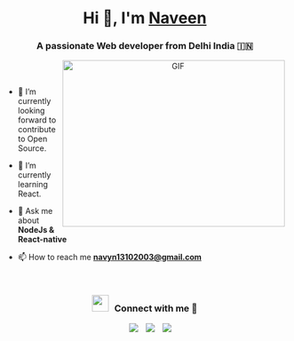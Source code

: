<h1 align="center">Hi 👋, I'm <a href="https://100rabhcsmc.github.io/Me.io/" target="blank">
Naveen</a></h1>
<h3 align="center">A passionate Web developer from Delhi India &#127470;&#127475</h3>



<a target="_blank" align="center">
  <img align="right" top="5500" height="300" width="400" alt="GIF" src="https://media.giphy.com/media/SWoSkN6DxTszqIKEqv/giphy.gif">
</a>
<br>
<br>


- 🌱 I’m currently looking forward to contribute to Open Source.

- 🌱 I’m currently learning React.


- 💬 Ask me about **NodeJs & React-native**

- 📫 How to reach me **navyn13102003@gmail.com**

<br/>
<h3 align="center" > <img src="https://media.giphy.com/media/iY8CRBdQXODJSCERIr/giphy.gif" width="30" height="30" style="margin-right: 10px;">Connect with me 🤝 </h3>

<p align="center">

 <div align="center"  class="icons-social" style="margin-left: 10px;">
        <a style="margin-left: 10px;"  target="_blank" href="https://www.linkedin.com/in/naveen-krishna-gupta-8bb992245/">
			<img src="https://img.icons8.com/doodle/40/000000/linkedin--v2.png"></a>
        <a style="margin-left: 10px;" target="_blank" href="https://github.com/navyn13">
		<img src="https://img.icons8.com/doodle/40/000000/github--v1.png"></a>
			<a style="margin-left: 10px;" target="_blank" href="https://twitter.com/NaveenG03274467">
			<img src="https://img.icons8.com/doodle/1x/twitter-squared--v2.png" ></a>
      </div>

</p>
